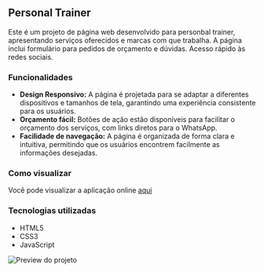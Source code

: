 ## Personal Trainer

Este é um projeto de página web desenvolvido para personbal trainer, apresentando serviços oferecidos e marcas com que trabalha. A página inclui formulário para pedidos de orçamento e dúvidas. Acesso rápido às redes sociais.

### Funcionalidades

- **Design Responsivo:** A página é projetada para se adaptar a diferentes dispositivos e tamanhos de tela, garantindo uma experiência consistente para os usuários.
- **Orçamento fácil:** Botões de ação estão disponíveis para facilitar o orçamento dos serviços, com links diretos para o WhatsApp.
- **Facilidade de navegação:** A página é organizada de forma clara e intuitiva, permitindo que os usuários encontrem facilmente as informações desejadas.

 ### Como visualizar

Você pode visualizar a aplicação online [aqui](https://nomedositeaqui.netlify.app/)

### Tecnologias utilizadas

- HTML5
- CSS3
- JavaScript

<div>

![Preview do projeto](./assets/preview.gif)

</div>
